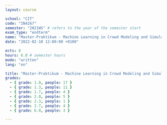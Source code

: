 ```yaml
---
layout: course

school: "CIT"
code: "IN4267"
semester: "2021WS" # refers to the year of the semester start
exam_type: "endterm"
name: "Master-Praktikum - Machine Learning in Crowd Modeling and Simulation"
date: "2022-02-10 12:00:00 +0100"

ects: 8
hours: 6.0 # semester hours
mode: "written"
lang: "en"

title: "Master-Praktikum - Machine Learning in Crowd Modeling and Simulation 2021WS Endterm"
grades:
  - { grade: 1.0, people: 17 }
  - { grade: 1.3, people: 11 }
  - { grade: 1.7, people: 4 }
  - { grade: 2.0, people: 5 }
  - { grade: 2.3, people: 1 }
  - { grade: 2.7, people: 4 }
  - { grade: 6.0, people: 3 }

---
```



